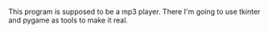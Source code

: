 This program is supposed to be a mp3 player. There I'm going to use tkinter and pygame as tools to make it real.